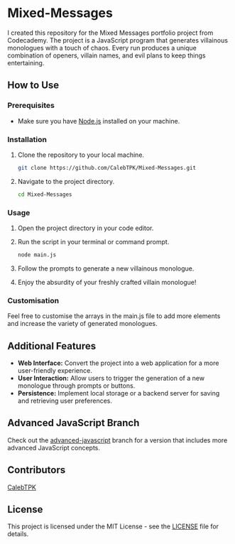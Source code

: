 # Mixed-Messages

I created this repository for the Mixed Messages portfolio project from Codecademy. The project is a JavaScript program that generates villainous monologues with a touch of chaos. Every run produces a unique combination of openers, villain names, and evil plans to keep things entertaining.

## How to Use

### Prerequisites

- Make sure you have [Node.js](https://nodejs.org/) installed on your machine.

### Installation

1. Clone the repository to your local machine.

   ```bash
   git clone https://github.com/CalebTPK/Mixed-Messages.git
   ```

2. Navigate to the project directory.

   ```bash
   cd Mixed-Messages
   ```

### Usage

1. Open the project directory in your code editor.
2. Run the script in your terminal or command prompt.

   ```bash
   node main.js
   ```

3. Follow the prompts to generate a new villainous monologue.
4. Enjoy the absurdity of your freshly crafted villain monologue!

### Customisation

Feel free to customise the arrays in the main.js file to add more elements and increase the variety of generated monologues.

## Additional Features

- **Web Interface:** Convert the project into a web application for a more user-friendly experience.
- **User Interaction:** Allow users to trigger the generation of a new monologue through prompts or buttons.
- **Persistence:** Implement local storage or a backend server for saving and retrieving user preferences.

## Advanced JavaScript Branch
Check out the [advanced-javascript](https://github.com/CalebTPK/Mixed-Messages/tree/advanced-javascript) branch for a version that includes more advanced JavaScript concepts.

## Contributors

[CalebTPK](https://github.com/CalebTPK)

## License

This project is licensed under the MIT License - see the [LICENSE](LICENSE) file for details.

   
